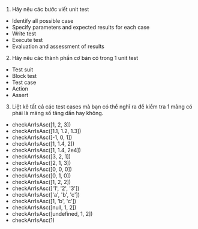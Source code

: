 1. Hãy nêu các bước viết unit test
- Identify all possible case
- Specify parameters and expected results for each case
- Write test
- Execute test
- Evaluation and assessment of results
2. Hãy nêu các thành phần cơ bản có trong 1 unit test
- Test suit
- Block test
- Test case
- Action
- Assert
3. Liệt kê tất cả các test cases mà bạn có thể nghĩ ra để kiểm tra 1 mảng có phải là mảng số tăng dần hay không.
- checkArrIsAsc([1, 2, 3])
- checkArrIsAsc([1.1, 1.2, 1.3])
- checkArrIsAsc([-1, 0, 1])
- checkArrIsAsc([1, 1.4, 2])
- checkArrIsAsc([1, 1.4, 2e4])
- checkArrIsAsc([3, 2, 1])
- checkArrIsAsc([2, 1, 3])
- checkArrIsAsc([0, 0, 0])
- checkArrIsAsc([0, 1, 0])
- checkArrIsAsc([1, 2, 2])
- checkArrIsAsc(['1', '2', '3'])
- checkArrIsAsc(['a', 'b', 'c'])
- checkArrIsAsc([1, 'b', 'c'])
- checkArrIsAsc([null, 1, 2])
- checkArrIsAsc([undefined, 1, 2])
- checkArrIsAsc(1)
